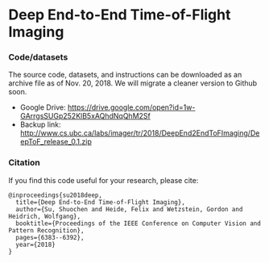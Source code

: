 Deep End-to-End Time-of-Flight Imaging
=========================

### Code/datasets
The source code, datasets, and instructions can be downloaded as an archive file as of Nov. 20, 2018. We will migrate a cleaner version to Github soon.
* Google Drive: <https://drive.google.com/open?id=1w-GArrgsSUGp252KlB5xAQhdNqQhM2Sf>
* Backup link: <http://www.cs.ubc.ca/labs/imager/tr/2018/DeepEnd2EndToFImaging/DeepToF_release_0.1.zip>

### Citation
If you find this code useful for your research, please cite:
```
@inproceedings{su2018deep,
  title={Deep End-to-End Time-of-Flight Imaging},
  author={Su, Shuochen and Heide, Felix and Wetzstein, Gordon and Heidrich, Wolfgang},
  booktitle={Proceedings of the IEEE Conference on Computer Vision and Pattern Recognition},
  pages={6383--6392},
  year={2018}
}
```